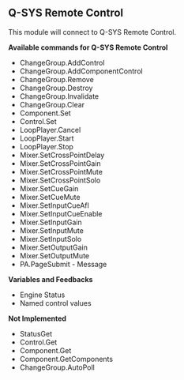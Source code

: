 ## Q-SYS Remote Control

This module will connect to Q-SYS Remote Control.

**Available commands for Q-SYS Remote Control**

- ChangeGroup.AddControl
- ChangeGroup.AddComponentControl
- ChangeGroup.Remove
- ChangeGroup.Destroy
- ChangeGroup.Invalidate
- ChangeGroup.Clear
- Component.Set
- Control.Set
- LoopPlayer.Cancel
- LoopPlayer.Start
- LoopPlayer.Stop
- Mixer.SetCrossPointDelay
- Mixer.SetCrossPointGain
- Mixer.SetCrossPointMute
- Mixer.SetCrossPointSolo
- Mixer.SetCueGain
- Mixer.SetCueMute
- Mixer.SetInputCueAfl
- Mixer.SetInputCueEnable
- Mixer.SetInputGain
- Mixer.SetInputMute
- Mixer.SetInputSolo
- Mixer.SetOutputGain
- Mixer.SetOutputMute
- PA.PageSubmit - Message

**Variables and Feedbacks**

- Engine Status
- Named control values

**Not Implemented**

- StatusGet
- Control.Get
- Component.Get
- Component.GetComponents
- ChangeGroup.AutoPoll

